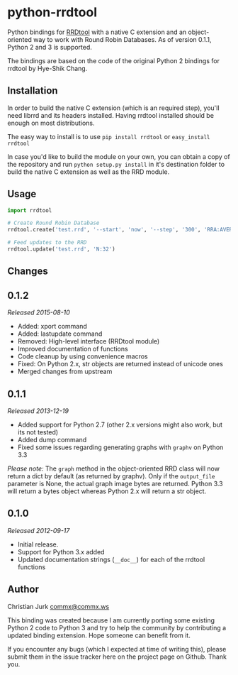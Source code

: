 python-rrdtool
==============

Python bindings for [RRDtool](http://oss.oetiker.ch/rrdtool) with a native C extension and an object-oriented way to work with Round Robin Databases. As of version 0.1.1, Python 2 and 3 is supported.

The bindings are based on the code of the original Python 2 bindings for rrdtool by Hye-Shik Chang.

Installation
------------

In order to build the native C extension (which is an required step), you'll need librrd and its headers installed. Having rrdtool installed should be enough on most distributions.

The easy way to install is to use `pip install rrdtool` or `easy_install rrdtool`

In case you'd like to build the module on your own, you can obtain a copy of the repository and run `python setup.py install` in it's destination folder to build the native C extension as well as the RRD module.

Usage
-----

```python
import rrdtool

# Create Round Robin Database
rrdtool.create('test.rrd', '--start', 'now', '--step', '300', 'RRA:AVERAGE:0.5:1:1200', 'DS:temp:GAUGE:600:-273:5000')

# Feed updates to the RRD
rrdtool.update('test.rrd', 'N:32')
```

Changes
-------


## 0.1.2

*Released 2015-08-10*

* Added: xport command
* Added: lastupdate command
* Removed: High-level interface (RRDtool module)
* Improved documentation of functions
* Code cleanup by using convenience macros
* Fixed: On Python 2.x, str objects are returned instead of unicode ones
* Merged changes from upstream

## 0.1.1

*Released 2013-12-19*

* Added support for Python 2.7 (other 2.x versions might also work, but its not tested)
* Added dump command
* Fixed some issues regarding generating graphs with `graphv` on Python 3.3

*Please note:* The `graph` method in the object-oriented RRD class will now return a dict by default (as returned by graphv). Only if the `output_file` parameter is None, the actual graph image bytes are returned. Python 3.3 will return a bytes object whereas Python 2.x will return a str object.

## 0.1.0

*Released 2012-09-17*

* Initial release.
* Support for Python 3.x added
* Updated documentation strings (`__doc__`) for each of the rrdtool functions

Author
------

Christian Jurk <commx@commx.ws>

This binding was created because I am currently porting some existing Python 2 code to Python 3 and try to help the community by contributing a updated binding extension. Hope someone can benefit from it.

If you encounter any bugs (which I expected at time of writing this), please submit them in the issue tracker here on the project page on Github. Thank you.
